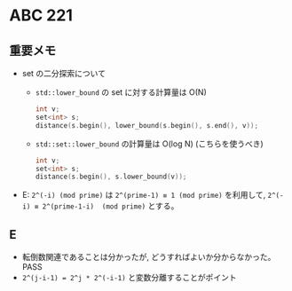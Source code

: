 # ABC 221

## 重要メモ

- set の二分探索について
  - `std::lower_bound` の set に対する計算量は O(N)

    ```cpp
    int v;
    set<int> s;
    distance(s.begin(), lower_bound(s.begin(), s.end(), v));
    ```

  - `std::set::lower_bound` の計算量は O(log N) (こちらを使うべき)

    ```cpp
    int v;
    set<int> s;
    distance(s.begin(), s.lower_bound(v));
    ```

- E: `2^(-i) (mod prime)` は `2^(prime-1) ≡ 1 (mod prime)` を利用して, `2^(-i) ≡ 2^(prime-1-i)  (mod prime)` とする。

## E

- 転倒数関連であることは分かったが, どうすればよいか分からなかった。PASS
- `2^(j-i-1) = 2^j * 2^(-i-1)` と変数分離することがポイント
